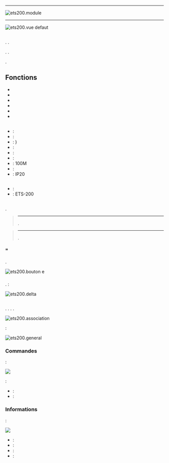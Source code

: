 # 

****

![ets200.module](images/ets200/ets200.module.jpg)

****

![ets200.vue defaut](images/ets200/ets200.vue-defaut.jpg)

## 

. .

. .

.

## Fonctions

-   
-   
-   
-   
-   
-   

## 

-    : 
-    : 
-    : )
-    : 
-    : 
-    : 
-    : 100M
-    : 
-    : IP20

## 

-    : 
-    : ETS-200

## 

 [](https://doc.jeedom.com/es_ES/plugins/automation%20protocol/edisio/).

> ****
>
> .

> ****
>
> .

### "

.

![ets200.bouton e](images/ets200/ets200.bouton-e.jpg)

### 

. :

![ets200.delta](images/ets200/ets200.delta.jpg)

## 

. . . .

![ets200.association](images/ets200/ets200.association.jpg)

 :

![ets200.general](images/ets200/ets200.general.jpg)

### Commandes

 :

![](images/ets200/ets200.commandes.jpg)

 :

-    : 
-    : 

### Informations

 :

![](images/ets200/ets200.informations.jpg)

-    : 
-    : 
-    : 
-    : 
